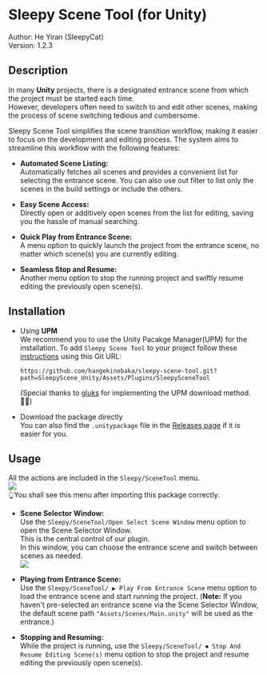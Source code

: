 # Sleepy Scene Tool (for Unity)

Author: He Yiran (SleepyCat)         
Version: 1.2.3      

## Description
In many **Unity** projects, there is a designated entrance scene from which
the project must be started each time.   
However, developers often need to switch to and edit other scenes,
making the process of scene switching tedious and cumbersome.    

Sleepy Scene Tool simplifies the scene transition workflow,
making it easier to focus on the development and editing process.
The system aims to streamline this workflow with the following
features:     

- **Automated Scene Listing:**    
Automatically fetches all scenes and provides a convenient list
for selecting the entrance scene.
You can also use out filter to list only the scenes in the build
settings or include the others.

- **Easy Scene Access:**    
Directly open or additively open scenes from the list for
editing, saving you the hassle of manual searching.

- **Quick Play from Entrance Scene:**    
A menu option to quickly launch the project from the entrance
scene, no matter which scene(s) you are currently editing.

- **Seamless Stop and Resume:**    
Another menu option to stop the running project and swiftly
resume editing the previously open scene(s).

## Installation

- Using **UPM**    
  We recommend you to use the Unity Pacakge Manager(UPM) for the installation.
  To add `Sleepy Scene Tool` to your project follow these [instructions](https://docs.unity3d.com/Manual/upm-ui-giturl.html) using this Git URL:
  ```
  https://github.com/hangekinobaka/sleepy-scene-tool.git?path=SleepyScene_Unity/Assets/Plugins/SleepySceneTool
  ```
  (Special thanks to [gluks](https://github.com/gluks) for implementing the UPM download method.👍🏻)

- Download the package directly    
  You can also find the `.unitypackage` file in the [Releases page](https://github.com/hangekinobaka/sleepy-scene-tool/releases) if it is easier for you.

## Usage

All the actions are included in the `Sleepy/SceneTool` menu.      
![](./img/menu.jpg)     
👆You shall see this menu after importing this package correctly.   

- **Scene Selector Window:**     
Use the `Sleepy/SceneTool/Open Select Scene Window` menu
option to open the Scene Selector Window.    
This is the central control of our plugin.        
In this window, you can choose the entrance scene and switch
between scenes as needed.     
![](./img/intro.png)   

- **Playing from Entrance Scene:**    
Use the `Sleepy/SceneTool/ ▶ Play From Entrance Scene`
menu option to load the entrance scene and start running the
project.
(**Note:** If you haven't pre-selected an entrance scene via
the Scene Selector Window, the default scene path
`"Assets/Scenes/Main.unity"` will be used as the entrance.)

- **Stopping and Resuming:**   
While the project is running, use the `Sleepy/SceneTool/
⏹ Stop And Resume Editing Scene(s)` menu option to stop the
project and resume editing the previously open scene(s).

